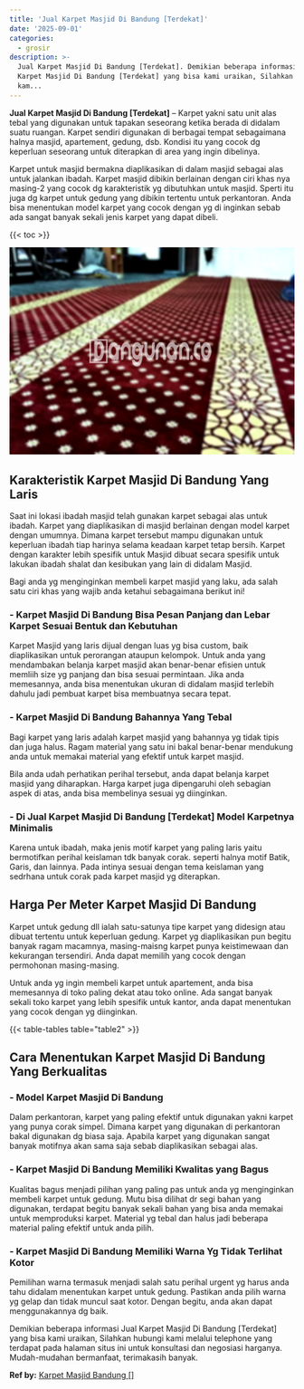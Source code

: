 ```yaml
---
title: 'Jual Karpet Masjid Di Bandung [Terdekat]'
date: '2025-09-01'
categories:
  - grosir
description: >-
  Jual Karpet Masjid Di Bandung [Terdekat]. Demikian beberapa informasi Jual
  Karpet Masjid Di Bandung [Terdekat] yang bisa kami uraikan, Silahkan hubungi
  kam...
---
```


**Jual Karpet Masjid Di Bandung \[Terdekat\]** – Karpet yakni satu unit alas tebal yang digunakan untuk tapakan seseorang ketika berada di didalam suatu ruangan. Karpet sendiri digunakan di berbagai tempat sebagaimana halnya masjid, apartement, gedung, dsb. Kondisi itu yang cocok dg keperluan seseorang untuk diterapkan di area yang ingin dibelinya.

Karpet untuk masjid bermakna diaplikasikan di dalam masjid sebagai alas untuk jalankan ibadah. Karpet masjid dibikin berlainan dengan ciri khas nya masing-2 yang cocok dg karakteristik yg dibutuhkan untuk masjid. Sperti itu juga dg karpet untuk gedung yang dibikin tertentu untuk perkantoran. Anda bisa menentukan model karpet yang cocok dengan yg di inginkan sebab ada sangat banyak sekali jenis karpet yang dapat dibeli.

{{< toc >}}

![Jual Karpet Masjid Di Bandung [Terdekat]](/images/grosir-karpet-murah-12.png)

## Karakteristik Karpet Masjid Di Bandung Yang Laris

Saat ini lokasi ibadah masjid telah gunakan karpet sebagai alas untuk ibadah. Karpet yang diaplikasikan di masjid berlainan dengan model karpet dengan umumnya. Dimana karpet tersebut mampu digunakan untuk keperluan ibadah tiap harinya selama keadaan karpet tetap bersih. Karpet dengan karakter lebih spesifik untuk Masjid dibuat secara spesifik untuk lakukan ibadah shalat dan kesibukan yang lain di didalam Masjid.

Bagi anda yg menginginkan membeli karpet masjid yang laku, ada salah satu ciri khas yang wajib anda ketahui sebagaimana berikut ini!

### \- Karpet Masjid Di Bandung Bisa Pesan Panjang dan Lebar Karpet Sesuai Bentuk dan Kebutuhan

Karpet Masjid yang laris dijual dengan luas yg bisa custom, baik diaplikasikan untuk perorangan ataupun kelompok. Untuk anda yang mendambakan belanja karpet masjid akan benar-benar efisien untuk memliih size yg panjang dan bisa sesuai permintaan. Jika anda memesannya, anda bisa menentukan ukuran di didalam masjid terlebih dahulu jadi pembuat karpet bisa membuatnya secara tepat.

### \- Karpet Masjid Di Bandung Bahannya Yang Tebal

Bagi karpet yang laris adalah karpet masjid yang bahannya yg tidak tipis dan juga halus. Ragam material yang satu ini bakal benar-benar mendukung anda untuk memakai material yang efektif untuk karpet masjid.

Bila anda udah perhatikan perihal tersebut, anda dapat belanja karpet masjid yang diharapkan. Harga karpet juga dipengaruhi oleh sebagian aspek di atas, anda bisa membelinya sesuai yg diinginkan.

### \- Di Jual Karpet Masjid Di Bandung \[Terdekat\] Model Karpetnya Minimalis

Karena untuk ibadah, maka jenis motif karpet yang paling laris yaitu bermotifkan perihal keislaman tdk banyak corak. seperti halnya motif Batik, Garis, dan lainnya. Pada intinya sesuai dengan tema keislaman yang sedrhana untuk corak pada karpet masjid yg diterapkan.

## Harga Per Meter Karpet Masjid Di Bandung

Karpet untuk gedung dll ialah satu-satunya tipe karpet yang didesign atau dibuat tertentu untuk keperluan gedung. Karpet yg diaplikasikan pun begitu banyak ragam macamnya, masing-maisng karpet punya keistimewaan dan kekurangan tersendiri. Anda dapat memilih yang cocok dengan permohonan masing-masing.

Untuk anda yg ingin membeli karpet untuk apartement, anda bisa memesannya di toko paling dekat atau toko online. Ada sangat banyak sekali toko karpet yang lebih spesifik untuk kantor, anda dapat menentukan yang cocok dengan yg diinginkan.

{{< table-tables table="table2" >}}

## Cara Menentukan Karpet Masjid Di Bandung Yang Berkualitas

### \- Model Karpet Masjid Di Bandung

Dalam perkantoran, karpet yang paling efektif untuk digunakan yakni karpet yang punya corak simpel. Dimana karpet yang digunakan di perkantoran bakal digunakan dg biasa saja. Apabila karpet yang digunakan sangat banyak motifnya akan sama saja sebab diaplikasikan sebagai alas.

### \- Karpet Masjid Di Bandung Memiliki Kwalitas yang Bagus

Kualitas bagus menjadi pilihan yang paling pas untuk anda yg menginginkan membeli karpet untuk gedung. Mutu bisa dilihat dr segi bahan yang digunakan, terdapat begitu banyak sekali bahan yang bisa anda memakai untuk memproduksi karpet. Material yg tebal dan halus jadi beberapa material paling efektif untuk anda pilih.

### \- Karpet Masjid Di Bandung Memiliki Warna Yg Tidak Terlihat Kotor

Pemilihan warna termasuk menjadi salah satu perihal urgent yg harus anda tahu didalam menentukan karpet untuk gedung. Pastikan anda pilih warna yg gelap dan tidak muncul saat kotor. Dengan begitu, anda akan dapat menggunakannya dg baik.

Demikian beberapa informasi Jual Karpet Masjid Di Bandung \[Terdekat\] yang bisa kami uraikan, Silahkan hubungi kami melalui telephone yang terdapat pada halaman situs ini untuk konsultasi dan negosiasi harganya. Mudah-mudahan bermanfaat, terimakasih banyak.

**Ref by:**  [Karpet Masjid Bandung []](https://id.wikipedia.org/wiki/Karpet)
